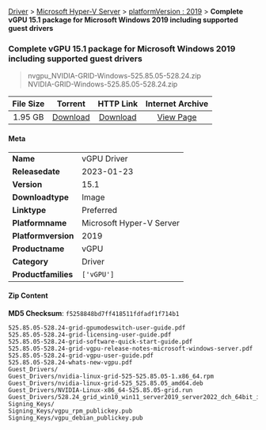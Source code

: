 
[Driver](/README.md)  >  [Microsoft Hyper-V Server](/index/Driver/Microsoft_Hyper-V_Server.md)  >  [platformVersion : 2019](/index/Driver/Microsoft_Hyper-V_Server/2019.md)  >  **Complete vGPU 15.1 package for Microsoft Windows 2019 including supported guest drivers**


###    Complete vGPU 15.1 package for Microsoft Windows 2019 including supported guest drivers

> nvgpu_NVIDIA-GRID-Windows-525.85.05-528.24.zip   
> NVIDIA-GRID-Windows-525.85.05-528.24.zip   


| **File Size** | **Torrent**  | **HTTP Link** | **Internet Archive** |
|:-------------:|:------------:|:-------------:|:--------------------:|
| 1.95 GB |  [Download](https://archive.org/download/nvgpu_NVIDIA-GRID-Windows-525.85.05-528.24.zip/nvgpu_NVIDIA-GRID-Windows-525.85.05-528.24.zip_archive.torrent)       | [Download](https://archive.org/compress/nvgpu_NVIDIA-GRID-Windows-525.85.05-528.24.zip) | [View Page](https://archive.org/details/nvgpu_NVIDIA-GRID-Windows-525.85.05-528.24.zip)       |

#### Meta

<table>
<tr><td><strong>Name</strong></td><td>vGPU Driver</td></tr>
<tr><td><strong>Releasedate</strong></td><td>2023-01-23</td></tr>
<tr><td><strong>Version</strong></td><td>15.1</td></tr>
<tr><td><strong>Downloadtype</strong></td><td>Image</td></tr>
<tr><td><strong>Linktype</strong></td><td>Preferred</td></tr>
<tr><td><strong>Platformname</strong></td><td>Microsoft Hyper-V Server</td></tr>
<tr><td><strong>Platformversion</strong></td><td>2019</td></tr>
<tr><td><strong>Productname</strong></td><td>vGPU</td></tr>
<tr><td><strong>Category</strong></td><td>Driver</td></tr>
<tr><td><strong>Productfamilies</strong></td><td><code>['vGPU']</code></td></tr>
</table>

#### Zip Content

**MD5 Checksum**: `f5258848bd7ff418511fdfadf1f714b1`

```text
525.85.05-528.24-grid-gpumodeswitch-user-guide.pdf
525.85.05-528.24-grid-licensing-user-guide.pdf
525.85.05-528.24-grid-software-quick-start-guide.pdf
525.85.05-528.24-grid-vgpu-release-notes-microsoft-windows-server.pdf
525.85.05-528.24-grid-vgpu-user-guide.pdf
525.85.05-528.24-whats-new-vgpu.pdf
Guest_Drivers/
Guest_Drivers/nvidia-linux-grid-525-525.85.05-1.x86_64.rpm
Guest_Drivers/nvidia-linux-grid-525_525.85.05_amd64.deb
Guest_Drivers/NVIDIA-Linux-x86_64-525.85.05-grid.run
Guest_Drivers/528.24_grid_win10_win11_server2019_server2022_dch_64bit_international.exe
Signing_Keys/
Signing_Keys/vgpu_rpm_publickey.pub
Signing_Keys/vgpu_debian_publickey.pub
```